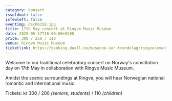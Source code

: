 ```yaml
---
category: konsert
issoldout: false
isfewleft: false
eventimg: dsc06158.jpg
title: 17th May concert at Ringve Music Museum
date: 2025-05-17T16:00:00+0200
price: 300 / 250 / 110
venue: Ringve Music Museum
ticketlink: https://booking.duell.no/museene-sor-trondelag/ringve/event/korkonsert-med-aurum-9284-1632
---
```

Welcome to our traditional celebratory concert on Norway's constitution day on 17th May in collaboration with Ringve Music Museum.

Amidst the scenic surroundings at Ringve, you will hear Norwegian national romantic and international music.

Tickets: kr 300 / 200 *(seniors, students)* / 110 *(children)*
